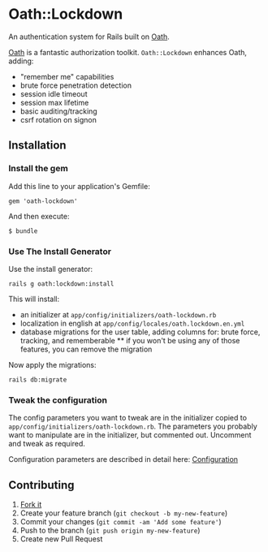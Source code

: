 # Oath::Lockdown

An authentication system for Rails built on [Oath].

[Oath] is a fantastic authorization toolkit. `Oath::Lockdown` enhances Oath, adding:

* "remember me" capabilities
* brute force penetration detection
* session idle timeout
* session max lifetime
* basic auditing/tracking
* csrf rotation on signon


## Installation

### Install the gem

Add this line to your application's Gemfile:

    gem 'oath-lockdown'

And then execute:

    $ bundle

### Use The Install Generator

Use the install generator:

    rails g oath:lockdown:install

This will install:
* an initializer at `app/config/initializers/oath-lockdown.rb`
* localization in english at `app/config/locales/oath.lockdown.en.yml`
* database migrations for the user table, adding columns for: brute force, tracking, and rememberable
** if you won't be using any of those features, you can remove the migration

Now apply the migrations:

    rails db:migrate

### Tweak the configuration

The config parameters you want to tweak are in the initializer copied to 
`app/config/initializers/oath-lockdown.rb`. The parameters you probably want to manipulate
are in the initializer, but commented out. Uncomment and tweak as required.

Configuration parameters are described in detail here: [Configuration](lib/oath/lockdown/configuration.rb)


## Contributing

1. [Fork it](http://github.com/tomichj/oath-lockdown/fork)
2. Create your feature branch (`git checkout -b my-new-feature`)
3. Commit your changes (`git commit -am 'Add some feature'`)
4. Push to the branch (`git push origin my-new-feature`)
5. Create new Pull Request


[Oath]: https://github.com/halogenandtoast/oath
